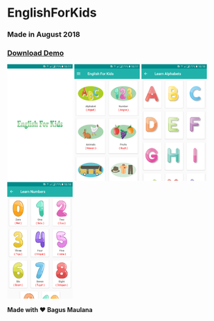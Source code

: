 # EnglishForKids

### Made in August 2018

### [Download Demo](https://github.com/bagusmaulana06/EnglishForKids/releases/tag/android)

<img src="https://raw.githubusercontent.com/bagusmaulana06/EnglishForKids/files/img1.png" width=30% height=30%>

<img src="https://raw.githubusercontent.com/bagusmaulana06/EnglishForKids/files/img2.png" width=30% height=30%>

<img src="https://raw.githubusercontent.com/bagusmaulana06/EnglishForKids/files/img3.png" width=30% height=30%>

<img src="https://raw.githubusercontent.com/bagusmaulana06/EnglishForKids/files/img4.png" width=30% height=30%>

**Made with ❤️ Bagus Maulana**
